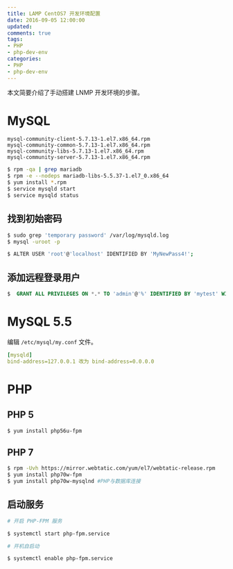 ```yaml
---
title: LAMP CentOS7 开发环境配置
date: 2016-09-05 12:00:00
updated:
comments: true
tags:
- PHP
- php-dev-env
categories:
- PHP
- php-dev-env
---
```


本文简要介绍了手动搭建 LNMP 开发环境的步骤。

<!--more-->

# MySQL

`mysql-community-client-5.7.13-1.el7.x86_64.rpm`  
`mysql-community-common-5.7.13-1.el7.x86_64.rpm`  
`mysql-community-libs-5.7.13-1.el7.x86_64.rpm`  
`mysql-community-server-5.7.13-1.el7.x86_64.rpm`  

```bash
$ rpm -qa | grep mariadb
$ rpm -e --nodeps mariadb-libs-5.5.37-1.el7_0.x86_64
$ yum install *.rpm
$ service mysqld start
$ service mysqld status
```

## 找到初始密码

```bash
$ sudo grep 'temporary password' /var/log/mysqld.log
$ mysql -uroot -p

$ ALTER USER 'root'@'localhost' IDENTIFIED BY 'MyNewPass4!';
```

## 添加远程登录用户

```sql
$  GRANT ALL PRIVILEGES ON *.* TO 'admin'@'%' IDENTIFIED BY 'mytest' WITH GRANT OPTION;
```

# MySQL 5.5

编辑 `/etc/mysql/my.conf` 文件。

```yaml
[mysqld]
bind-address=127.0.0.1 改为 bind-address=0.0.0.0
```

# PHP

## PHP 5

```bash
$ yum install php56u-fpm
```

## PHP 7

```bash
$ rpm -Uvh https://mirror.webtatic.com/yum/el7/webtatic-release.rpm
$ yum install php70w-fpm
$ yum install php70w-mysqlnd #PHP与数据库连接
```

## 启动服务

```bash
# 开启 PHP-FPM 服务

$ systemctl start php-fpm.service

# 开机自启动

$ systemctl enable php-fpm.service
```
